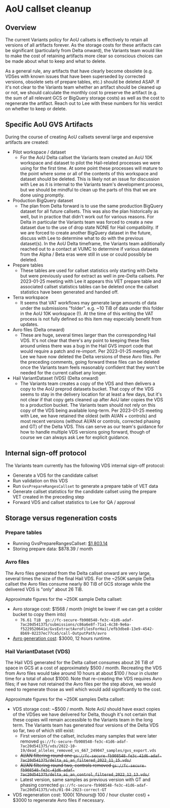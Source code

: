 # AoU callset cleanup

## Overview

The current Variants policy for AoU callsets is effectively to retain all versions of all artifacts forever. As the
storage costs for these artifacts can be significant (particularly from Delta onward), the Variants team would like to
make the cost of retaining artifacts more clear so conscious choices can be made about what to keep and what to delete.

As a general rule, any artifacts that have clearly become obsolete (e.g. VDSes with known issues that have been
superseded by corrected versions, obsolete sets of prepare tables, etc.) should be deleted ASAP. If it's not clear to
the Variants team whether an artifact should be cleaned up or not, we should calculate the monthly cost to preserve the
artifact (e.g. the sum of all relevant GCS or BigQuery storage costs) as well as the cost to regenerate the artifact.
Reach out to Lee with these numbers for his verdict on whether to keep or delete.

## Specific AoU GVS Artifacts

During the course of creating AoU callsets several large and expensive artifacts are created:

* Pilot workspace / dataset
    * For the AoU Delta callset the Variants team created an AoU 10K workspace and dataset to pilot the Hail-related
      processes we were using for the first time. At some point these processes will mature to the point where some or
      all of the contents of this workspace and dataset should be deleted. This is likely not an issue for discussion
      with Lee as it is internal to the Variants team's development process, but we should be mindful to clean up the
      parts of this that we are done using promptly.
* Production BigQuery dataset
    * The plan from Delta forward is to use the same production BigQuery dataset for all future callsets. This was also
      the plan historically as well, but in practice that didn't work out for various reasons. For Delta in particular
      the Variants team was forced to create a new dataset due to the use of drop state NONE for Hail compatibility. If
      we are forced to create another BigQuery dataset in the future, discuss with Lee to determine what to do with the
      previous dataset(s). In the AoU Delta timeframe, the Variants team additionally reached out to a contact at VUMC
      to determine if various datasets from the Alpha / Beta eras were still in use or could possibly be deleted.
* Prepare tables
    * These tables are used for callset statistics only starting with Delta but were previously used for extract as well
      in pre-Delta callsets. Per 2023-01-25 meeting with Lee it appears this VET prepare table and associated callset
      statistics tables can be deleted once the callset statistics have been generated and handed off.
* Terra workspace
    * It seems that VAT workflows may generate large amounts of data under the submissions "folder". e.g. ~10 TiB of
      data under this folder in the AoU 10K workspace (!). At the time of this writing the VAT process is not fully
      defined so this item may especially benefit from updates.
* Avro files (Delta onward)
    * These are huge, several times larger than the corresponding Hail VDS. It's not clear that there's any point to
      keeping these files around unless there was a bug in the Hail GVS import code that would require a patch and
      re-import. Per 2023-01-25 meeting with Lee we have now deleted the Delta versions of these Avro files. Per the
      preceding comments, going forward these files can be deleted once the Variants team feels reasonably confident
      that they won't be needed for the current callset any longer.
* Hail VariantDataset (VDS) (Delta onward)
    * The Variants team creates a copy of the VDS and then delivers a copy to the AoU preprod datasets bucket. That copy
      of the VDS seems to stay in the delivery location for at least a few days, but it's not clear if that copy gets
      cleaned up after AoU later copies the VDS to a production bucket. The Variants team should not rely on this copy
      of the VDS being available long-term. Per 2023-01-25 meeting with Lee, we have retained the oldest (with AI/AN +
      controls) and most recent versions (without AI/AN or controls, corrected phasing and GT) of the Delta VDS. This
      can serve as our team's guidance for how to handle multiple VDS versions going forward, though of course we can
      always ask Lee for explicit guidance.

## Internal sign-off protocol

The Variants team currently has the following VDS internal sign-off protocol:

* Generate a VDS for the candidate callset
* Run validation on this VDS
* Run `GvsPrepareRangesCallset` to generate a prepare table of VET data
* Generate callset statistics for the candidate callset using the prepare VET created in the preceding step
* Forward VDS and callset statistics to Lee for QA / approval


## Storage versus regeneration costs

### Prepare tables

* Running
  GvsPrepareRangesCallset: [$1,803.14](https://docs.google.com/spreadsheets/d/1fcmEVWvjsx4XFLT9ZUsruUznnlB94xKgDIIyCGu6ryQ/edit#gid=0)
* Storing prepare data: $878.39 / month

### Avro files

The Avro files generated from the Delta callset onward are very large, several times the size of the final Hail VDS.
For the ~250K sample Delta callset the Avro files consume nearly 80 TiB of GCS storage while the delivered VDS is
"only" about 26 TiB.

Approximate figures for the ~250K sample Delta callset:

* Avro storage cost: $1568 / month (might be lower if we can get a colder bucket to copy them into)
    * `76.61 TiB  gs://fc-secure-fb908548-fe3c-41d6-adaf-7ac20d541375/submissions/c86a6e8f-71a1-4c38-9e6a-f5229520641e/GvsExtractAvroFilesForHail/efb3dbe8-13e9-4542-8b69-02237ec77ca5/call-OutputPath/avro`
* [Avro generation cost](https://docs.google.com/spreadsheets/d/1fcmEVWvjsx4XFLT9ZUsruUznnlB94xKgDIIyCGu6ryQ/edit#gid=0):
  $3000, 12 hours runtime.

### Hail VariantDataset (VDS)

The Hail VDS generated for the Delta callset consumes about 26 TiB of space in GCS at a cost of approximately $500 /
month. Recreating the VDS from Avro files would take around 10 hours at about $100 / hour in cluster time for a total of
about $1000. Note that re-creating the VDS requires Avro files; if we have not retained the Avro files per the step
above, we would need to regenerate those as well which would add significantly to the cost.

Approximate figures for the ~250K samples Delta callset:

* VDS storage cost: ~$500 / month. Note AoU should have exact copies of the VDSes we have delivered for Delta, though
  it's not certain that these copies will remain accessible to the Variants team in the long term. The Variants team has
  generated four versions of the Delta VDS so far, two of which still exist:
    * First version of the callset, includes many samples that were later removed `gs://fc-secure-fb908548-fe3c-41d6-adaf-7ac20d541375/vds/2022-10-19/dead_alleles_removed_vs_667_249047_samples/gvs_export.vds`
    * ~~AI/AN filtering round one `gs://fc-secure-fb908548-fe3c-41d6-adaf-7ac20d541375/delta_ai_an_filtered_2022_11_15.vds/`~~
    * ~~AI/AN filtering round two, controls removed `gs://fc-secure-fb908548-fe3c-41d6-adaf-7ac20d541375/delta_ai_an_control_filtered_2022_12_13.vds/`~~
    * Latest version, same samples as previous version with GT and phasing corrected `gs://fc-secure-fb908548-fe3c-41d6-adaf-7ac20d541375/vds/01-04-2023-correct-GT`
* VDS regeneration cost: $1000 (~10 hours @ ~$100 / hour cluster cost) + $3000 to regenerate Avro files if necessary.

